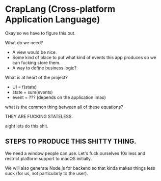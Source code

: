 # CrapLang (Cross-platform Application Language)

Okay so we have to figure this out.

What do we need?

- A view would be nice.
- Some kind of place to put what kind of events this app produces so we can fucking store them.
- A way to define business logic?

What is at heart of the project?

- UI = f(state)
- state = sum(events)
- event = ??? (depends on the application lmao)

what is the common thing between all of these equations?

THEY ARE FUCKING STATELESS.

aight lets do this shit.


## STEPS TO PRODUCE THIS SHITTY THING.

We need a window people can use.  Let's fuck ourselves 10x less and
restrict platform support to macOS initially.

We will also generate Node.js for backend so that kinda makes things
less suck (for us, not particularly to the user).
